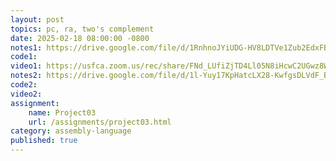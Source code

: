 ```yaml
---
layout: post
topics: pc, ra, two's complement
date: 2025-02-18 08:00:00 -0800
notes1: https://drive.google.com/file/d/1RnhnoJYiUDG-HV8LDTVe1Zub2EdxFBya/view?usp=sharing
code1: 
video1: https://usfca.zoom.us/rec/share/FNd_LUfiZjTD4Ll05N8iHcwC2UGwz8Wf7nC-IeH6X7Eu31FwY5lxbJhEE2inbyd2.BWKbvLd1FOxWFUbm
notes2: https://drive.google.com/file/d/1l-Yuy17KpHatcLX28-KwfgsDLVdF_B0X/view?usp=sharing
code2: 
video2: 
assignment:
    name: Project03
    url: /assignments/project03.html
category: assembly-language
published: true
---
```

